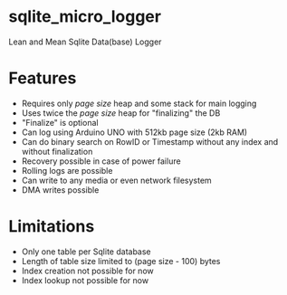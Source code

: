 # sqlite_micro_logger
Lean and Mean Sqlite Data(base) Logger

# Features

- Requires only <em>page size</em> heap and some stack for main logging
- Uses twice the <em>page size</em> heap for "finalizing" the DB
- "Finalize" is optional 
- Can log using Arduino UNO with 512kb page size (2kb RAM)
- Can do binary search on RowID or Timestamp without any index and without finalization
- Recovery possible in case of power failure
- Rolling logs are possible
- Can write to any media or even network filesystem
- DMA writes possible

# Limitations

- Only one table per Sqlite database
- Length of table size limited to (page size - 100) bytes
- Index creation not possible for now
- Index lookup not possible for now
